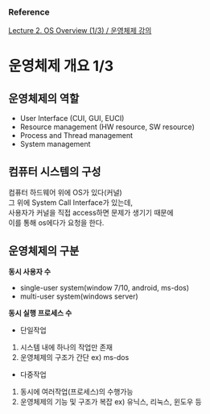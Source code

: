 ### Reference

[Lecture 2. OS Overview (1/3) / 운영체제 강의](https://youtu.be/nxl_cUd55Ag)

# 운영체제 개요 1/3

## 운영체제의 역할

- User Interface (CUI, GUI, EUCI)
- Resource management (HW resource, SW resource)
- Process and Thread management
- System management

## 컴퓨터 시스템의 구성

컴퓨터 하드웨어 위에 OS가 있다(커널)  
그 위에 System Call Interface가 있는데,  
사용자가 커널을 직접 access하면 문제가 생기기 때문에  
이를 통해 os에다가 요청을 한다.

## 운영체제의 구분

**동시 사용자 수**

- single-user system(window 7/10, android, ms-dos)
- multi-user system(windows server)

**동시 실행 프로세스 수**

- 단일작업

1. 시스템 내에 하나의 작업만 존재
2. 운영체제의 구조가 간단
   ex) ms-dos

- 다중작업

1. 동시에 여러작업(프로세스)의 수행가능
2. 운영체제의 기능 및 구조가 복잡
   ex) 유닉스, 리눅스, 윈도우 등

